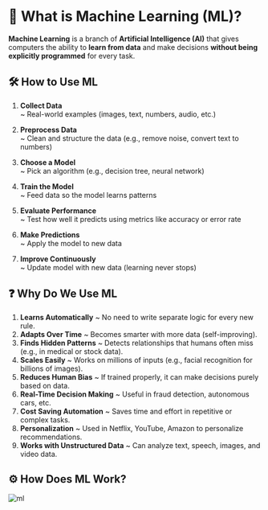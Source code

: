 # 🤖 What is Machine Learning (ML)?
**Machine Learning** is a branch of **Artificial Intelligence (AI)** that gives computers the ability to **learn from data** and make decisions **without being explicitly programmed** for every task.


## 🛠️ **How to Use ML**

1. **Collect Data**  
   ~ Real-world examples (images, text, numbers, audio, etc.)

2. **Preprocess Data**  
   ~ Clean and structure the data (e.g., remove noise, convert text to numbers)

3. **Choose a Model**  
   ~ Pick an algorithm (e.g., decision tree, neural network)

4. **Train the Model**  
   ~ Feed data so the model learns patterns

5. **Evaluate Performance**  
   ~ Test how well it predicts using metrics like accuracy or error rate

6. **Make Predictions**  
   ~ Apply the model to new data

7. **Improve Continuously**  
   ~ Update model with new data (learning never stops)


## ❓ **Why Do We Use ML**

1. **Learns Automatically** ~ No need to write separate logic for every new rule.  
2. **Adapts Over Time** ~ Becomes smarter with more data (self-improving).  
3. **Finds Hidden Patterns** ~ Detects relationships that humans often miss (e.g., in medical or stock data).  
4. **Scales Easily** ~ Works on millions of inputs (e.g., facial recognition for billions of images).  
5. **Reduces Human Bias** ~ If trained properly, it can make decisions purely based on data.  
6. **Real-Time Decision Making** ~ Useful in fraud detection, autonomous cars, etc.  
7. **Cost Saving Automation** ~ Saves time and effort in repetitive or complex tasks.  
8. **Personalization** ~ Used in Netflix, YouTube, Amazon to personalize recommendations.  
9. **Works with Unstructured Data** ~ Can analyze text, speech, images, and video data.


## ⚙️ **How Does ML Work?**

![ml](https://github.com/user-attachments/assets/a0444459-1ca5-48a6-bfdc-e2e0c3120a43)
